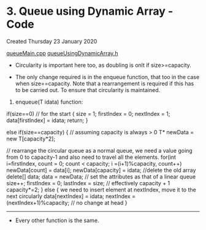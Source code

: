 # 3. Queue using Dynamic Array - Code
Created Thursday 23 January 2020

[queueMain.cpp](3._Queue_using_Dynamic_Array_-_Code/queueMain.cpp)
[queueUsingDynamicArray.h](3._Queue_using_Dynamic_Array_-_Code/queueUsingDynamicArray.h)


* Circularity is important here too, as doubling is onlt if size>=capacity.



* The only change required is in the enqueue function, that too in the case when size==capacity. Note that a rearrangement is required if this has to be carried out. To ensure that circularity is maintained.



1. enqueue(T idata) function:

if(size==0) // for the start
{
size = 1;
firstIndex = 0;
nextIndex = 1;
data[firstIndex] = idata;
return;
}
	
else if(size==capacity)
{
//	assuming capacity is always > 0
T* newData = new T[capacity*2];
		
// rearrange the circular queue as a normal queue, we need a value going from 0 to capacity-1 and also need to travel all the elements.
for(int i=firstIndex, count = 0; count < capacity; i =(i+1)%capacity, count++)
newData[count] = data[i];
newData[capacity] = idata;
//delete the old array
delete[] data;
data = newData;
// set the attributes as that of a linear queue
size++;
firstIndex = 0;
lastIndex = size;	// effectively capacity + 1
capacity*=2;
}
else
{
we need to insert element at nextIndex, move it to the next circularly
data[nextIndex] = idata;
nextIndex = (nextIndex+1)%capacity;	// no change at head
}

*****


* Every other function is the same.



